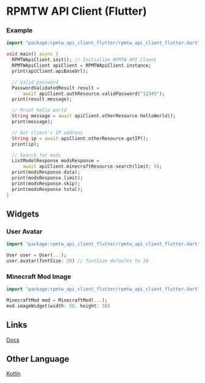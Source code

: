 # RPMTW API Client (Flutter)

### Example
```dart
import "package:rpmtw_api_client_flutter/rpmtw_api_client_flutter.dart";

void main() async {
  RPMTWApiClient.init(); // Initialize RPMTW API Client
  RPMTWApiClient apiClient = RPMTWApiClient.instance;
  print(apiClient.apiBaseUrl);

  // Valid password
  PasswordValidatedResult result =
      await apiClient.authResource.validPassword("12345");
  print(result.message);

  // Print hello world
  String message = await apiClient.otherResource.helloWorld();
  print(message);

  // Get client's IP address
  String ip = await apiClient.otherResource.getIP();
  print(ip);

  // Search for mods
  ListModelResponse modsResponse =
      await apiClient.minecraftResource.search(limit: 5);
  print(modsResponse.data);
  print(modsResponse.limit);
  print(modsResponse.skip);
  print(modsResponse.total);
}
```

## Widgets

### User Avatar

```dart
import "package:rpmtw_api_client_flutter/rpmtw_api_client_flutter.dart";

User user = User(...);
user.avatar(fontSize: 20) // fontSize defaults to 18
```

### Minecraft Mod Image

```dart
import "package:rpmtw_api_client_flutter/rpmtw_api_client_flutter.dart";

MinecraftMod mod = MinecraftMod(...);
mod.imageWidget(width: 50, height: 50)
```

## Links
[Docs](https://pub.dev/documentation/rpmtw_api_client_flutter/latest/)

## Other Language
[Kotlin](https://github.com/RPMTW/RPMTW-API-Client-Kotlin)
